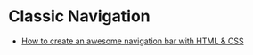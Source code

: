 # Classic Navigation

* [How to create an awesome navigation bar with HTML & CSS](https://www.youtube.com/watch?v=FEmysQARWFU)